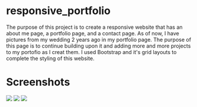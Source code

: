 # responsive_portfolio
The purpose of this project is to create a responsive website that has an about me page, a portfolio page, and a contact page. As of now, I have pictures from my wedding 2 years ago in my portfolio page. The purpose of this page is to continue building upon it and adding more and more projects to my portofio as I creat them. I used Bootstrap and it's grid layouts to complete the styling of this website.
# Screenshots 
![](assets/Aboutme-large)
![](assets/Aboutme-med)
![](assets/Aboutme-sm)

